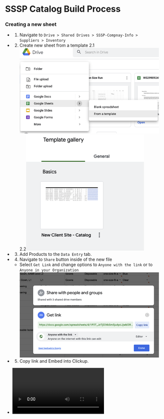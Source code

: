# SSSP Catalog Build Process
### Creating a new sheet

*  1. Navigate to `Drive > Shared Drives > SSSP-Compnay-Info > Suppliers > Inventory` 
*  2.  Create new sheet from a template
	2.1 ![create new sheet from a template](./images/create-new-sheet/create-new-sheet-from-template.png)
	2.2![select new client site template](./images/create-new-sheet/select-new-client-site-template.png)

* 	3. Add Products to the `Data Entry` tab.
	
* 	4. Navigate to `Share` button inside of the new file
    * 	Select `Get Link` and change options to `Anyone with the link` or to `Anyone in your Organization`
    ![create share link](./images/create-new-sheet/create-share-link.png)
* 	5. Copy link and Embed into Clickup.
* 	![embed into clickup](./images/create-new-shett/share-to-clickup.webm.mov)

